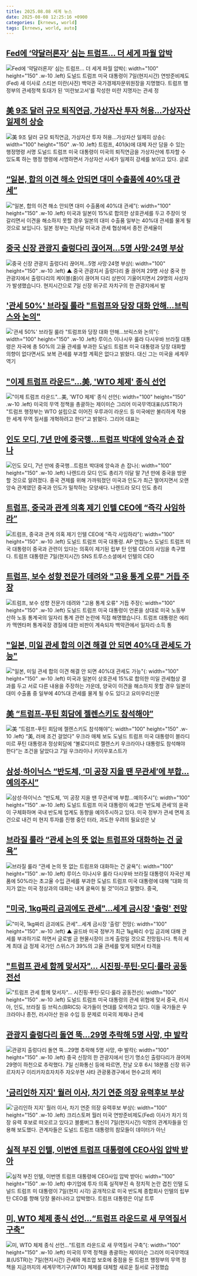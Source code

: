 ```yaml
---
title: 2025.08.08 세계 뉴스
date: 2025-08-08 12:25:16 +0900
categories: [krnews, world]
tags: [krnews, world, auto]
---
```

## [Fed에 ‘약달러론자’ 심는 트럼프… 더 세게 파월 압박](https://n.news.naver.com/mnews/article/021/0002728284)

![Fed에 ‘약달러론자’ 심는 트럼프… 더 세게 파월 압박](https://mimgnews.pstatic.net/image/origin/021/2025/08/08/2728284.jpg?type=nf220_150){: width="100" height="150" .w-10 .left}
도널드 트럼프 미국 대통령이 7일(현지시간) 연방준비제도(Fed) 새 이사로 스티븐 미란(사진) 백악관 국가경제자문위원장을 지명했다. 트럼프 행정부의 관세정책 토대가 된 ‘미란보고서’를 작성한 미란 지명자는 관세 정

## [美 9조 달러 규모 퇴직연금, 가상자산 투자 허용…가상자산 일제히 상승](https://n.news.naver.com/mnews/article/586/0000109023)

![美 9조 달러 규모 퇴직연금, 가상자산 투자 허용…가상자산 일제히 상승](https://mimgnews.pstatic.net/image/origin/586/2025/08/08/109023.jpg?type=nf220_150){: width="100" height="150" .w-10 .left}
트럼프, 401(k)에 대체 자산 담을 수 있는 행정명령 서명 도널드 트럼프 미국 대통령이 미국의 퇴직연금을 가상자산에 투자할 수 있도록 하는 행정 명령에 서명하면서 가상자산 시세가 일제히 강세를 보이고 있다. 글로

## [“일본, 합의 이견 해소 안되면 대미 수출품에 40%대 관세”](https://n.news.naver.com/mnews/article/056/0012004529)

![“일본, 합의 이견 해소 안되면 대미 수출품에 40%대 관세”](https://mimgnews.pstatic.net/image/origin/056/2025/08/07/12004529.jpg?type=nf220_150){: width="100" height="150" .w-10 .left}
미국과 일본이 15%로 합의한 상호관세를 두고 주장이 엇갈리면서 이견을 해소하지 못할 경우 일본의 대미 수출품 일부는 40%대 관세를 물게 될 것으로 보입니다. 일본 정부는 지난달 미국과 관세 협상에서 종전 관세율이

## [중국 신장 관광지 출렁다리 끊어져…5명 사망·24명 부상](https://n.news.naver.com/mnews/article/055/0001282152)

![중국 신장 관광지 출렁다리 끊어져…5명 사망·24명 부상](https://mimgnews.pstatic.net/image/origin/055/2025/08/07/1282152.jpg?type=nf220_150){: width="100" height="150" .w-10 .left}
▲ 중국 관광지서 출렁다리 줄 끊어져 29명 사상 중국 한 관광지에서 출렁다리의 케이블(줄)이 끊어져 다리 상판이 기울어지면서 29명의 사상자가 발생했습니다. 현지시간으로 7일 신장 위구르 자치구의 한 관광지에서 발

## ['관세 50%' 브라질 룰라 "트럼프와 당장 대화 안해…브릭스와 논의"](https://n.news.naver.com/mnews/article/008/0005232858)

!['관세 50%' 브라질 룰라 "트럼프와 당장 대화 안해…브릭스와 논의"](https://mimgnews.pstatic.net/image/origin/008/2025/08/07/5232858.jpg?type=nf220_150){: width="100" height="150" .w-10 .left}
루이스 이나시우 룰라 다시우바 브라질 대통령은 자국에 총 50%의 고율 관세를 부과한 도널드 트럼프 미국 대통령과 당장 대화할 의향이 없다면서도 보복 관세를 부과할 계획은 없다고 밝혔다. 대신 그는 미국을 세계무역기

## ["이제 트럼프 라운드"…美, 'WTO 체제' 종식 선언](https://n.news.naver.com/mnews/article/215/0001219363)

!["이제 트럼프 라운드"…美, 'WTO 체제' 종식 선언](https://mimgnews.pstatic.net/image/origin/215/2025/08/08/1219363.jpg?type=nf220_150){: width="100" height="150" .w-10 .left}
미국의 무역 정책을 총괄하는 제이미슨 그리어 미국무역대표(USTR)가 "트럼프 행정부는 WTO 설립으로 이어진 우루과이 라운드 등 미국에만 불리하게 작용한 세계 무역 질서를 개혁하려고 한다"고 밝혔다. 그리어 대표는

## [인도 모디, 7년 만에 중국행…트럼프 박대에 앙숙과 손 잡나](https://n.news.naver.com/mnews/article/018/0006083766)

![인도 모디, 7년 만에 중국행…트럼프 박대에 앙숙과 손 잡나](https://mimgnews.pstatic.net/image/origin/018/2025/08/07/6083766.jpg?type=nf220_150){: width="100" height="150" .w-10 .left}
나렌드라 모디 인도 총리가 이달 말 7년 만에 중국을 방문할 것으로 알려졌다. 중국 견제를 위해 가까워졌던 미국과 인도가 최근 멀어지면서 오랜 앙숙 관계였던 중국과 인도가 밀착하는 모양새다. 나렌드라 모디 인도 총리

## [트럼프, 중국과 관계 의혹 제기 인텔 CEO에 “즉각 사임하라”](https://n.news.naver.com/mnews/article/021/0002728108)

![트럼프, 중국과 관계 의혹 제기 인텔 CEO에 “즉각 사임하라”](https://mimgnews.pstatic.net/image/origin/021/2025/08/07/2728108.jpg?type=nf220_150){: width="100" height="150" .w-10 .left}
도널드 트럼프 미국 대통령. AP 연합뉴스 도널드 트럼프 미국 대통령이 중국과 관련이 있다는 의혹이 제기된 립부 탄 인텔 CEO의 사임을 촉구했다. 트럼프 대통령은 7일(현지시간) SNS 트루스소셜에서 인텔의 CEO

## [트럼프, 보수 성향 전문가 데려와 "고용 통계 오류" 거듭 주장](https://n.news.naver.com/mnews/article/052/0002230113)

![트럼프, 보수 성향 전문가 데려와 "고용 통계 오류" 거듭 주장](https://mimgnews.pstatic.net/image/origin/052/2025/08/08/2230113.jpg?type=nf220_150){: width="100" height="150" .w-10 .left}
도널드 트럼프 미국 대통령이 언론을 상대로 미국 노동부 산하 노동 통계국의 일자리 통계 관련 논란에 직접 해명했습니다. 트럼프 대통령은 에리카 맥엔타퍼 통계국장 경질에 대한 비판이 계속되자 백악관에서 일자리·소득 통

## ["일본, 미일 관세 합의 이견 해결 안 되면 40%대 관세도 가능"](https://n.news.naver.com/mnews/article/214/0001441482)

!["일본, 미일 관세 합의 이견 해결 안 되면 40%대 관세도 가능"](https://mimgnews.pstatic.net/image/origin/214/2025/08/07/1441482.jpg?type=nf220_150){: width="100" height="150" .w-10 .left}
미국과 일본이 상호관세 15%로 합의한 미일 관세협상 결과를 두고 서로 다른 내용을 주장하는 가운데, 양국이 이견을 해소하지 못할 경우 일본이 대미 수출품 중 일부에 40%대 관세를 물게 될 수도 있다고 요미우리신문

## [美 “트럼프-푸틴 회담에 젤렌스키도 참석해야”](https://n.news.naver.com/mnews/article/023/0003921930)

![美 “트럼프-푸틴 회담에 젤렌스키도 참석해야”](https://mimgnews.pstatic.net/image/origin/023/2025/08/08/3921930.jpg?type=nf220_150){: width="100" height="150" .w-10 .left}
“美, 러에 조건 걸었다" 우크라 매체 보도 도널드 트럼프 미국 대통령이 블라디미르 푸틴 대통령과 정상회담에 “볼로디미르 젤렌스키 우크라이나 대통령도 참석해야 한다”는 조건을 달았다고 7일 우크라이나 키이우포스트가

## [삼성·하이닉스 “반도체, ‘미 공장 지을 땐 무관세’에 부합…예의주시”](https://n.news.naver.com/mnews/article/028/0002760239)

![삼성·하이닉스 “반도체, ‘미 공장 지을 땐 무관세’에 부합…예의주시”](https://mimgnews.pstatic.net/image/origin/028/2025/08/08/2760239.jpg?type=nf220_150){: width="100" height="150" .w-10 .left}
도널드 트럼프 미국 대통령이 예고한 ‘반도체 관세’의 윤곽이 구체화하며 국내 반도체 업계도 동향을 예의주시하고 있다. 미국 정부가 관세 면제 조건으로 내건 미 현지 투자를 진행 중인 터라, 과도한 우려의 필요성은 낮

## [브라질 룰라 “관세 논의 뜻 없는 트럼프와 대화하는 건 굴욕”](https://n.news.naver.com/mnews/article/028/0002760069)

![브라질 룰라 “관세 논의 뜻 없는 트럼프와 대화하는 건 굴욕”](https://mimgnews.pstatic.net/image/origin/028/2025/08/07/2760069.jpg?type=nf220_150){: width="100" height="150" .w-10 .left}
루이스 이나시우 룰라 다시우바 브라질 대통령이 자국산 제품에 50%라는 초고율 수입 관세를 부과한 도널드 트럼프 미국 대통령에 대해 “대화 의지가 없는 미국 정상과의 대화는 내게 굴욕이 될 것”이라고 말했다. 중국,

## ["미국, 1kg짜리 금괴에도 관세"…세계 금시장 '출렁' 전망](https://n.news.naver.com/mnews/article/055/0001282290)

!["미국, 1kg짜리 금괴에도 관세"…세계 금시장 '출렁' 전망](https://mimgnews.pstatic.net/image/origin/055/2025/08/08/1282290.jpg?type=nf220_150){: width="100" height="150" .w-10 .left}
▲ 골드바 미국 정부가 최근 1㎏짜리 수입 금괴에 대해 관세를 부과하기로 하면서 글로벌 금 현물시장이 크게 출렁일 것으로 전망됩니다. 특히 세계 최대 금 정제 국가인 스위스가 39%의 고율 관세를 맞게 되면서 타격을

## ["트럼프 관세 함께 맞서자"… 시진핑·푸틴·모디·룰라 공동전선](https://n.news.naver.com/mnews/article/088/0000963426)

!["트럼프 관세 함께 맞서자"… 시진핑·푸틴·모디·룰라 공동전선](https://mimgnews.pstatic.net/image/origin/088/2025/08/07/963426.jpg?type=nf220_150){: width="100" height="150" .w-10 .left}
도널드 트럼프 미국 대통령의 관세 위협에 맞서 중국, 러시아, 인도, 브라질 등 브릭스(BRICS) 국가들이 연대를 모색하고 있다. 이들 국가들은 우크라이나 종전, 러시아산 원유 수입 등 문제로 미국의 제재나 관세

## [관광지 출렁다리 돌연 뚝…29명 추락해 5명 사망, 中 발칵](https://n.news.naver.com/mnews/article/025/0003460603)

![관광지 출렁다리 돌연 뚝…29명 추락해 5명 사망, 中 발칵](https://mimgnews.pstatic.net/image/origin/025/2025/08/07/3460603.jpg?type=nf220_150){: width="100" height="150" .w-10 .left}
중국 신장의 한 관광지에서 인기 명소인 출렁다리가 끊어져 29명이 하천으로 추락했다. 7일 신화통신 등에 따르면, 전날 오후 6시 18분쯤 신장 위구르자치구 이리카자흐자치주 자오쑤현 샤타 관광풍경구에서 현수교의 케이

## ['금리인하 지지' 월러 이사, 차기 연준 의장 유력후보 부상](https://n.news.naver.com/mnews/article/421/0008417723)

!['금리인하 지지' 월러 이사, 차기 연준 의장 유력후보 부상](https://mimgnews.pstatic.net/image/origin/421/2025/08/08/8417723.jpg?type=nf220_150){: width="100" height="150" .w-10 .left}
크리스토퍼 월러 미국 연방준비제도(Fed) 이사가 차기 의장 유력 후보로 떠오르고 있다고 블룸버그 통신이 7일(현지시간) 익명의 관계자들을 인용해 보도했다. 관계자들은 도널드 트럼프 대통령의 참모들이 데이터가 아닌

## [실적 부진 인텔, 이번엔 트럼프 대통령에 CEO사임 압박 받아](https://n.news.naver.com/mnews/article/023/0003921947)

![실적 부진 인텔, 이번엔 트럼프 대통령에 CEO사임 압박 받아](https://mimgnews.pstatic.net/image/origin/023/2025/08/08/3921947.jpg?type=nf220_150){: width="100" height="150" .w-10 .left}
中기업에 투자 의혹 실적부진 속 정치적 논란 겹친 인텔 도널드 트럼프 미 대통령이 7일(현지 시각) 공개적으로 미국 반도체 종합회사 인텔의 립부 탄 CEO를 향해 당장 물러나라고 압박했다. 트럼프 대통령은 이날 트루

## [미, WTO 체제 종식 선언…“트럼프 라운드로 새 무역질서 구축”](https://n.news.naver.com/mnews/article/056/0012005150)

![미, WTO 체제 종식 선언…“트럼프 라운드로 새 무역질서 구축”](https://mimgnews.pstatic.net/image/origin/056/2025/08/08/12005150.jpg?type=nf220_150){: width="100" height="150" .w-10 .left}
미국의 무역 정책을 총괄하는 제이미슨 그리어 미국무역대표(USTR)는 7일(현지시간) 관세와 제조업 보호에 중점을 둔 트럼프 행정부의 무역 정책을 지금까지의 세계무역기구(WTO) 체제를 대체할 새로운 질서로 규정했습

